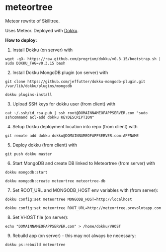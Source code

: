 # meteortree

Meteor rewrite of Skilltree.

Uses Meteor. Deployed with [Dokku](https://github.com/progrium/dokku).

**How to deploy:**

1) Install Dokku (on server) with

`wget -qO- https://raw.github.com/progrium/dokku/v0.3.15/bootstrap.sh | sudo DOKKU_TAG=v0.3.15 bash`

2) Install Dokku MongoDB plugin (on server) with

`git clone https://github.com/jeffutter/dokku-mongodb-plugin.git /var/lib/dokku/plugins/mongodb`

`dokku plugins-install`

3) Upload SSH keys for dokku user (from client) with

`cat ~/.ssh/id_rsa.pub | ssh root@DOMAINNAMEOFAPPSERVER.com "sudo sshcommand acl-add dokku KEYDESCRIPTION"`

4) Setup Dokku deployment location into repo (from client) with

`git remote add dokku dokku@DOMAINNAMEOFAPPSERVER.com:APPNAME`

5) Deploy dokku (from client) with

`git push dokku master`

6) Start MongoDB and create DB linked to Meteortree (from server) with
 
`dokku mongodb:start`

`dokku mongodb:create meteortree meteortree-db`

7) Set ROOT_URL and MONGODB_HOST env variables with (from server):

`dokku config:set meteortree MONGODB_HOST=http://localhost`

`dokku config:set meteortree ROOT_URL=http://meteortree.provolotapp.com`

8) Set VHOST file (on server):

`echo "DOMAINNAMEOFAPPSERVER.com" > /home/dokku/VHOST`

9) Rebuild app (on server) - this may not always be necessary:

`dokku ps:rebuild meteortree`
